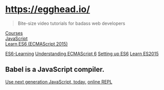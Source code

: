 # https://egghead.io/

> Bite-size video tutorials for badass web developers
 
[Courses](https://egghead.io/courses)  
[JavaScript](https://egghead.io/technologies/js)  
[Learn ES6 (ECMAScript 2015)](https://egghead.io/courses/learn-es6-ecmascript-2015)  

[ES6-Learning](https://github.com/ericdouglas/ES6-Learning)
[Understanding ECMAScript 6](https://leanpub.com/understandinges6/read)
[Setting up ES6](https://leanpub.com/setting-up-es6/read)
[](https://github.com/lukehoban/es6features)
[Learn ES2015](https://babeljs.io/docs/learn-es2015/)

## Babel is a JavaScript compiler.
[Use next generation JavaScript, today.](https://babeljs.io/)
[online REPL](https://babeljs.io/repl/)
